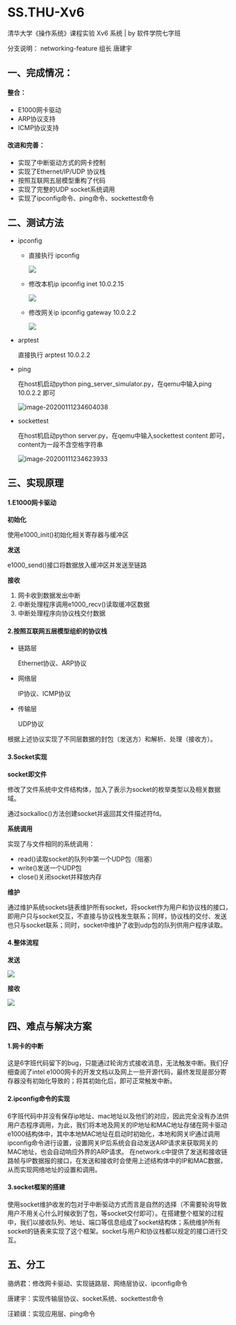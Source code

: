 # SS.THU-Xv6
清华大学《操作系统》课程实验 Xv6 系统 | by 软件学院七字班

分支说明：
  networking-feature 组长 唐建宇

## 一、完成情况：

#### 整合：

- E1000网卡驱动
- ARP协议支持
- ICMP协议支持

#### 改进和完善：

- 实现了中断驱动方式的网卡控制
- 实现了Ethernet/IP/UDP 协议栈
- 按照互联网五层模型重构了代码
- 实现了完整的UDP socket系统调用
- 实现了ipconfig命令、ping命令、sockettest命令

## 二、测试方法

- ipconfig

  - 直接执行 ipconfig
  
    ![](ipconfig1.png)
  
  - 修改本机ip ipconfig inet 10.0.2.15
  
    ![](ipconfig2.png)
  
  - 修改网关ip ipconfig gateway 10.0.2.2
  
    ![](ipconfig3.png)
  
- arptest

  直接执行 arptest 10.0.2.2
  
- ping

  在host机启动python ping_server_simulator.py，在qemu中输入ping 10.0.2.2 即可
  
  ![image-20200111234604038](ping.png)
  
- sockettest

  在host机启动python server.py，在qemu中输入sockettest content 即可，content为一段不含空格字符串
  
  ![image-20200111234623933](sockettest.png)

## 三、实现原理

#### 1.E1000网卡驱动

**初始化**

使用e1000_init()初始化相关寄存器与缓冲区

**发送**

e1000_send()接口将数据放入缓冲区并发送至链路

**接收**

1. 网卡收到数据发出中断
2. 中断处理程序调用e1000_recv()读取缓冲区数据
3. 中断处理程序向协议栈交付数据

#### 2.按照互联网五层模型组织的协议栈

- 链路层

  Ethernet协议、ARP协议

- 网络层

  IP协议、ICMP协议

- 传输层

  UDP协议

根据上述协议实现了不同层数据的封包（发送方）和解析、处理（接收方）。

#### 3.Socket实现

**socket即文件**

修改了文件系统中文件结构体，加入了表示为socket的枚举类型以及相关数据域。

通过sockalloc()方法创建socket并返回其文件描述符fd。

**系统调用**

实现了与文件相同的系统调用：

- read()读取socket的队列中第一个UDP包（阻塞）
- write()发送一个UDP包
- close()关闭socket并释放内存

**维护**

通过维护系统sockets链表维护所有socket，将socket作为用户和协议栈的接口，即用户只与socket交互，不直接与协议栈发生联系；同样，协议栈的交付、发送也只与socket联系；同时，socket中维护了收到udp包的队列供用户程序读取。

#### 4.整体流程

**发送**

![](send.png)

**接收**

![](recv.png)

## 四、难点与解决方案

#### 1.网卡的中断

这是6字班代码留下的bug，只能通过轮询方式接收消息，无法触发中断。我们仔细查阅了intel e1000网卡的开发文档以及网上一些开源代码，最终发现是部分寄存器没有初始化导致的；将其初始化后，即可正常触发中断。

#### 2.ipconfig命令的实现

6字班代码中并没有保存ip地址、mac地址以及他们的对应，因此完全没有办法供用户态程序调用，为此，我们将本地及网关的IP地址和MAC地址存储在网卡驱动e1000结构体中，其中本地MAC地址在启动时初始化，本地和网关IP通过调用ipconfig命令进行设置，设置网关IP后系统会自动发送ARP请求来获取网关的MAC地址，也会自动响应外界的ARP请求。
在network.c中提供了发送和接收链路帧与IP数据报的接口，在发送和接收时会使用上述结构体中的IP和MAC数据，从而实现网络地址的设置和调用。

#### 3.socket框架的搭建

使用socket维护收发的包对于中断驱动方式而言是自然的选择（不需要轮询导致用户不用关心什么时候收到了包，等socket交付即可）。在搭建整个框架的过程中，我们以接收队列、地址、端口等信息组成了socket结构体；系统维护所有socket的链表来实现了这个框架。socket与用户和协议栈都以规定的接口进行交互。

## 五、分工

骆炳君：修改网卡驱动、实现链路层、网络层协议、ipconfig命令

唐建宇：实现传输层协议、socket系统、sockettest命令

汪颖祺：实现应用层、ping命令